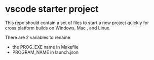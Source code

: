 vscode starter project
=========================

This repo should contain a set of files to start a new project quickly for cross platform builds on Windows, Mac , and Linux.

There are 2 variables to rename:

* the PROG_EXE name in Makefile
* PROGRAM_NAME in launch.json
